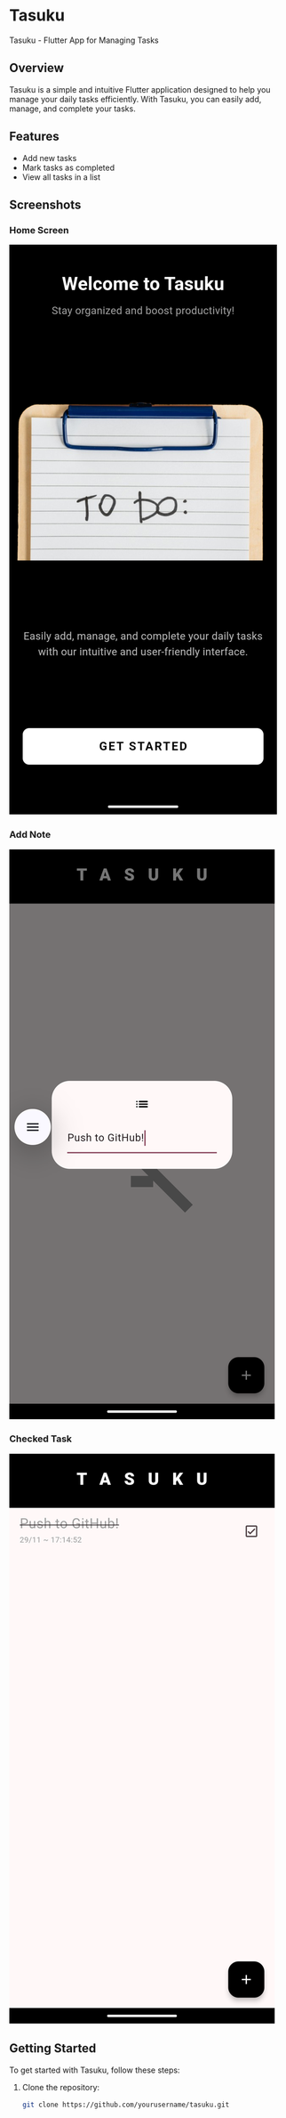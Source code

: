 # Tasuku

Tasuku - Flutter App for Managing Tasks

## Overview

Tasuku is a simple and intuitive Flutter application designed to help you manage your daily tasks efficiently. With Tasuku, you can easily add, manage, and complete your tasks.

## Features

- Add new tasks
- Mark tasks as completed
- View all tasks in a list

## Screenshots

### Home Screen
![Home Screen](assets/img/home_shot.png)

### Add Note
![Add Note](assets/img/addnote_shot.png)

### Checked Task
![Checked Task](assets/img/checked_shot.png)

## Getting Started

To get started with Tasuku, follow these steps:

1. Clone the repository:
   ```sh
   git clone https://github.com/yourusername/tasuku.git